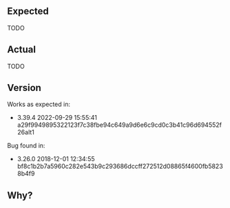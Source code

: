 ## Expected

TODO

## Actual

TODO

## Version

Works as expected in: 
- 3.39.4 2022-09-29 15:55:41 a29f9949895322123f7c38fbe94c649a9d6e6c9cd0c3b41c96d694552f26alt1


Bug found in:
- 3.26.0 2018-12-01 12:34:55 bf8c1b2b7a5960c282e543b9c293686dccff272512d08865f4600fb58238b4f9


## Why?



```sqlite

```